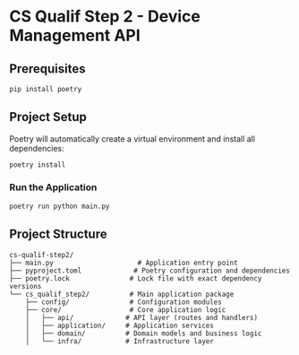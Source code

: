 # CS Qualif Step 2 - Device Management API

## Prerequisites

```bash
pip install poetry
```

## Project Setup

Poetry will automatically create a virtual environment and install all dependencies:
```bash
poetry install
```

### Run the Application

```bash
poetry run python main.py
```

## Project Structure

```
cs-qualif-step2/
├── main.py                     # Application entry point
├── pyproject.toml             # Poetry configuration and dependencies
├── poetry.lock               # Lock file with exact dependency versions
└── cs_qualif_step2/          # Main application package
    ├── config/               # Configuration modules
    ├── core/                 # Core application logic
    │   ├── api/             # API layer (routes and handlers)
    │   ├── application/     # Application services
    │   ├── domain/          # Domain models and business logic
    │   └── infra/           # Infrastructure layer
```
